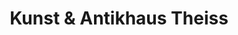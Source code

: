 ---
title: "Kunst & Antikhaus Theiss"
url: /braunschweig/kunst-und-antikhaus-theiss/
shop: Antiquitäten
---